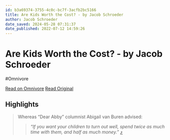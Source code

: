 ```yaml
---
id: b3a69374-3755-4c0c-bc7f-3acfb2bc5166
title: Are Kids Worth the Cost? - by Jacob Schroeder
author: Jacob Schroeder
date_saved: 2024-05-28 07:31:37
date_published: 2022-07-12 14:59:26
---
```


# Are Kids Worth the Cost? - by Jacob Schroeder
#Omnivore

[Read on Omnivore](https://omnivore.app/me/https-substack-com-redirect-b-5-d-28-b-9-f-178-a-447-d-845-e-960-18fbef84da3)
[Read Original](https://rootofall.substack.com/p/are-kids-worth-the-cost)

## Highlights

> Whereas “Dear Abby” columnist Abigail van Buren advised: 
> 
> > _“If you want your children to turn out well, spend twice as much time with them, and half as much money.”_ [⤴️](https://omnivore.app/me/https-substack-com-redirect-b-5-d-28-b-9-f-178-a-447-d-845-e-960-18fbef84da3#95f724fd-dee0-4cfd-9a22-be7f3c280aba) 

